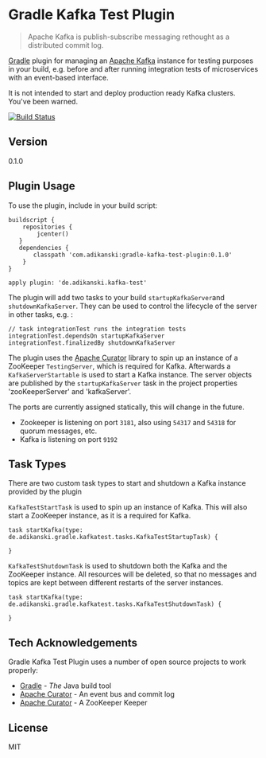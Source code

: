 # Gradle Kafka Test Plugin

>Apache Kafka is publish-subscribe messaging rethought as a distributed commit log.

[Gradle] plugin for managing an [Apache Kafka] instance for testing purposes in your build, e.g. before and after running integration tests of microservices with an event-based interface.

It is not intended to start and deploy production ready Kafka clusters. You've been warned.

[![Build Status](https://travis-ci.org/aleksdikanski/gradle-kafka-test-plugin.svg?branch=master)](https://travis-ci.org/aleksdikanski/gradle-kafka-test-plugin)

## Version
0.1.0

## Plugin Usage
To use the plugin, include in your build script:

    buildscript {
        repositories {
            jcenter()
       }
       dependencies {
           classpath 'com.adikanski:gradle-kafka-test-plugin:0.1.0'
        }
    }

    apply plugin: 'de.adikanski.kafka-test'

The plugin will add two tasks to your build `startupKafkaServer`and `shutdownKafkaServer`.
They can be used to control the lifecycle of the server in other tasks, e.g. :

    // task integrationTest runs the integration tests
    integrationTest.dependsOn startupKafkaServer
    integrationTest.finalizedBy shutdownKafkaServer

The plugin uses the [Apache Curator] library to spin up an instance of a ZooKeeper `TestingServer`,
which is required for Kafka. Afterwards a `KafkaServerStartable` is used to start a Kafka instance.
The server objects are published by the `startupKafkaServer` task in the project properties 'zooKeeperServer' and 'kafkaServer'.

The ports are currently assigned statically, this will change in the future.
  - Zookeeper is listening on port `3181`, also using `54317` and `54318` for quorum messages, etc.
  - Kafka is listening on port `9192`

## Task Types
There are two custom task types to start and shutdown a Kafka instance provided by the plugin

`KafkaTestStartTask` is used to spin up an instance of Kafka. This will also start a ZooKeeper instance, as it is a required for Kafka.

    task startKafka(type: de.adikanski.gradle.kafkatest.tasks.KafkaTestStartupTask) {

    }

`KafkaTestShutdownTask` is used to shutdown both the Kafka and the ZooKeeper instance. All resources will be deleted, so that no messages and topics are kept between different restarts of the server instances.

    task startKafka(type: de.adikanski.gradle.kafkatest.tasks.KafkaTestShutdownTask) {

    }


## Tech Acknowledgements
Gradle Kafka Test Plugin uses a number of open source projects to work properly:

* [Gradle] - _The_ Java build tool
* [Apache Curator] - An event bus and commit log
* [Apache Curator] - A ZooKeeper Keeper


License
----

MIT

[Gradle]:http://gradle.org
[Apache Kafka]:http://kafka.apache.org
[Apache Curator]:http://curator.apache.org

